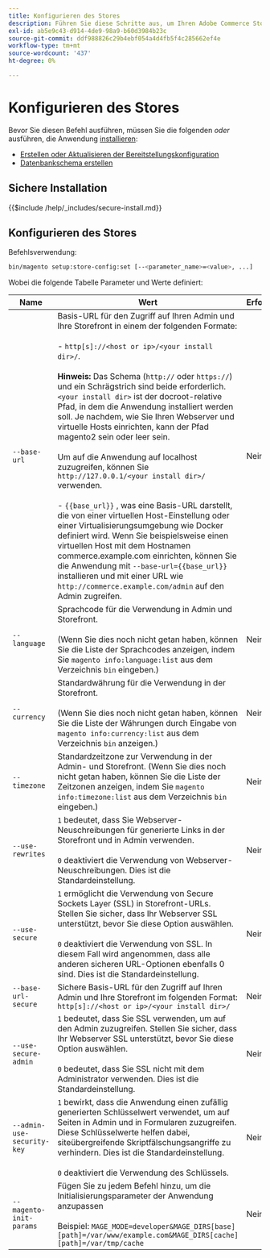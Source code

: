 ```yaml
---
title: Konfigurieren des Stores
description: Führen Sie diese Schritte aus, um Ihren Adobe Commerce Store zu konfigurieren.
exl-id: ab5e9c43-d914-4de9-98a9-b60d3984b23c
source-git-commit: ddf988826c29b4ebf054a4d4fb5f4c285662ef4e
workflow-type: tm+mt
source-wordcount: '437'
ht-degree: 0%

---
```


# Konfigurieren des Stores

Bevor Sie diesen Befehl ausführen, müssen Sie die folgenden *oder* ausführen, die Anwendung [installieren](../advanced.md):

* [Erstellen oder Aktualisieren der Bereitstellungskonfiguration](deployment.md)
* [Datenbankschema erstellen](database.md)

## Sichere Installation

{{$include /help/_includes/secure-install.md}}

## Konfigurieren des Stores

Befehlsverwendung:

```bash
bin/magento setup:store-config:set [--<parameter_name>=<value>, ...]
```

Wobei die folgende Tabelle Parameter und Werte definiert:

| Name | Wert | Erforderlich? |
|--- |--- |--- |
| `--base-url` | Basis-URL für den Zugriff auf Ihren Admin und Ihre Storefront in einem der folgenden Formate:<br><br> - `http[s]://<host or ip>/<your install dir>/`.<br><br>**Hinweis:** Das Schema (`http://` oder `https://`) und ein Schrägstrich sind beide erforderlich. `<your install dir>` ist der docroot-relative Pfad, in dem die Anwendung installiert werden soll. Je nachdem, wie Sie Ihren Webserver und virtuelle Hosts einrichten, kann der Pfad magento2 sein oder leer sein.<br><br>Um auf die Anwendung auf localhost zuzugreifen, können Sie `http://127.0.0.1/<your install dir>/` verwenden.<br><br> - `{{base_url}}` , was eine Basis-URL darstellt, die von einer virtuellen Host-Einstellung oder einer Virtualisierungsumgebung wie Docker definiert wird. Wenn Sie beispielsweise einen virtuellen Host mit dem Hostnamen commerce.example.com einrichten, können Sie die Anwendung mit `--base-url={{base_url}}` installieren und mit einer URL wie `http://commerce.example.com/admin` auf den Admin zugreifen. | Nein |
| `--language` | Sprachcode für die Verwendung in Admin und Storefront.<br><br>(Wenn Sie dies noch nicht getan haben, können Sie die Liste der Sprachcodes anzeigen, indem Sie `magento info:language:list` aus dem Verzeichnis `bin` eingeben.) | Nein |
| `--currency` | Standardwährung für die Verwendung in der Storefront. <br><br>(Wenn Sie dies noch nicht getan haben, können Sie die Liste der Währungen durch Eingabe von `magento info:currency:list` aus dem Verzeichnis `bin` anzeigen.) | Nein |
| `--timezone` | Standardzeitzone zur Verwendung in der Admin- und Storefront. (Wenn Sie dies noch nicht getan haben, können Sie die Liste der Zeitzonen anzeigen, indem Sie `magento info:timezone:list` aus dem Verzeichnis `bin` eingeben.) | Nein |
| `--use-rewrites` | `1` bedeutet, dass Sie Webserver-Neuschreibungen für generierte Links in der Storefront und in Admin verwenden.<br><br>`0` deaktiviert die Verwendung von Webserver-Neuschreibungen. Dies ist die Standardeinstellung. | Nein |
| `--use-secure` | `1` ermöglicht die Verwendung von Secure Sockets Layer (SSL) in Storefront-URLs. Stellen Sie sicher, dass Ihr Webserver SSL unterstützt, bevor Sie diese Option auswählen.<br><br>`0` deaktiviert die Verwendung von SSL. In diesem Fall wird angenommen, dass alle anderen sicheren URL-Optionen ebenfalls 0 sind. Dies ist die Standardeinstellung. | Nein |
| `--base-url-secure` | Sichere Basis-URL für den Zugriff auf Ihren Admin und Ihre Storefront im folgenden Format: `http[s]://<host or ip>/<your install dir>/` | Nein |
| `--use-secure-admin` | `1` bedeutet, dass Sie SSL verwenden, um auf den Admin zuzugreifen. Stellen Sie sicher, dass Ihr Webserver SSL unterstützt, bevor Sie diese Option auswählen.<br><br>`0` bedeutet, dass Sie SSL nicht mit dem Administrator verwenden. Dies ist die Standardeinstellung. | Nein |
| `--admin-use-security-key` | `1` bewirkt, dass die Anwendung einen zufällig generierten Schlüsselwert verwendet, um auf Seiten in Admin und in Formularen zuzugreifen. Diese Schlüsselwerte helfen dabei, siteübergreifende Skriptfälschungsangriffe zu verhindern. Dies ist die Standardeinstellung.<br/><br/>`0` deaktiviert die Verwendung des Schlüssels. | Nein |
| `--magento-init-params` | Fügen Sie zu jedem Befehl hinzu, um die Initialisierungsparameter der Anwendung anzupassen<br/><br/>Beispiel: `MAGE_MODE=developer&MAGE_DIRS[base][path]=/var/www/example.com&MAGE_DIRS[cache][path]=/var/tmp/cache` | Nein |
